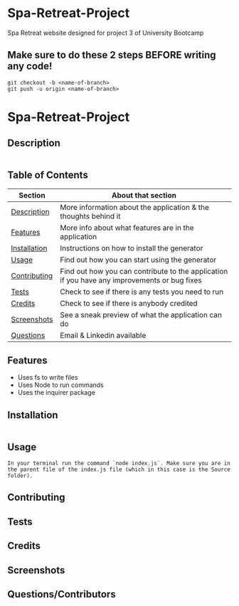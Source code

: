 # Spa-Retreat-Project

Spa Retreat website designed for project 3 of University Bootcamp

## Make sure to do these 2 steps BEFORE writing any code!

```
git checkout -b <name-of-branch>
git push -u origin <name-of-branch>
```

# Spa-Retreat-Project

## Description

```

```

## Table of Contents

| Section                       | About that section                                                                           |
| ----------------------------- | -------------------------------------------------------------------------------------------- |
| [Description](#description)   | More information about the application & the thoughts behind it                              |
| [Features](#features)         | More info about what features are in the application                                         |
| [Installation](#installation) | Instructions on how to install the generator                                                 |
| [Usage](#usage)               | Find out how you can start using the generator                                               |
| [Contributing](#contributing) | Find out how you can contribute to the application if you have any improvements or bug fixes |
| [Tests](#tests)               | Check to see if there is any tests you need to run                                           |
| [Credits](#contributing)      | Check to see if there is anybody credited                                                    |
| [Screenshots](#screenshots)   | See a sneak preview of what the application can do                                           |
| [Questions](#questions)       | Email & Linkedin available                                                                   |

## Features

- Uses fs to write files
- Uses Node to run commands
- Uses the inquirer package

## Installation

```

```

## Usage

```
In your terminal run the command `node index.js`. Make sure you are in the parent file of the index.js file (which in this case is the Source folder).
```

## Contributing

## Tests

## Credits

## Screenshots

## Questions/Contributors
